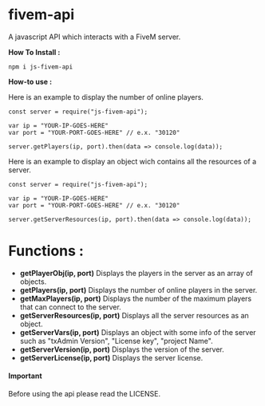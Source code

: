 # fivem-api
A javascript API which interacts with a FiveM server.

**How To Install :**

`npm i js-fivem-api`


**How-to use :** 

Here is an example to display the number of online players.
```
const server = require("js-fivem-api");

var ip = "YOUR-IP-GOES-HERE"
var port = "YOUR-PORT-GOES-HERE" // e.x. "30120"

server.getPlayers(ip, port).then(data => console.log(data));
```

Here is an example to display an object wich contains all the resources of a server.
```
const server = require("js-fivem-api");

var ip = "YOUR-IP-GOES-HERE"
var port = "YOUR-PORT-GOES-HERE" // e.x. "30120"

server.getServerResources(ip, port).then(data => console.log(data));
```


# Functions :
- **getPlayerObj(ip, port)** Displays the players in the server as an array of objects.
- **getPlayers(ip, port)** Displays the number of online players in the server.
- **getMaxPlayers(ip, port)** Displays the number of the maximum players that can connect to the server.
- **getServerResources(ip, port)** Displays all the server resources as an object.
- **getServerVars(ip, port)** Displays an object with some info of the server such as "txAdmin Version", "License key", "project Name".
- **getServerVersion(ip, port)** Displays the version of the server.
- **getServerLicense(ip, port)** Displays the server license.


#### Important

Before using the api please read the LICENSE.
